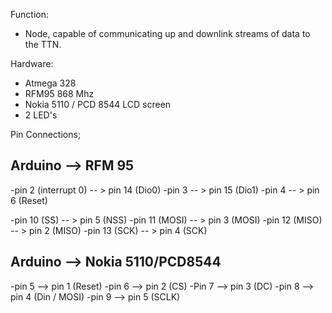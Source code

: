 Function:

- Node, capable of communicating up and downlink streams of data to the TTN. 


Hardware:
- Atmega 328
- RFM95 868 Mhz
- Nokia 5110 / PCD 8544 LCD screen
- 2 LED's


Pin Connections;

Arduino --> RFM 95
----------------------------------
-pin 2 (interrupt 0) -- > pin 14 (Dio0) 
-pin 3               -- > pin 15 (Dio1)
-pin 4               -- > pin 6 (Reset)

-pin 10 (SS)         -- > pin 5 (NSS)
-pin 11 (MOSI)       -- > pin 3 (MOSI)
-pin 12 (MISO)       -- > pin 2 (MISO)
-pin 13 (SCK)        -- > pin 4  (SCK)


Arduino --> Nokia 5110/PCD8544
------------------------------
-pin 5 --> pin 1 (Reset)
-pin 6 --> pin 2 (CS)
-Pin 7 --> pin 3 (DC)
-pin 8 --> pin 4 (Din / MOSI)
-pin 9 --> pin 5 (SCLK)

